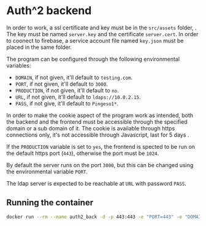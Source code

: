 # Auth^2 backend
In order to work, a ssl certificate and key must be in the `src/assets` folder, . The key must be named `server.key` and the certificate `server.cert`. In order to coonect to firebase, a service account file named `key.json` must be placed in the same folder.

The program can be configured through the following environmental variables:
* `DOMAIN`, if not given, it'll default to `testing.com`.
* `PORT`, if not given, it'll default to `3000`.
* `PRODUCTION`, if not given, it'll default to `no`.
* `URL`, if not given, it'll default to `ldaps://10.0.2.15`.
* `PASS`, if not give, it'll default to `Pingeso1*`.

In order to make the cookie aspect of the program work as intended, both the backend and the frontend must be accessible through the specified domain or a sub domain of it. The cookie is available through https connections only, it's not accessible through Javascript, last for 5 days .

If the `PRODUCTION` variable is set to `yes`, the frontend is spected to be run on the default https port (`443`), otherwise the port must be `1024`.

By default the server runs on the port `3000`, but this can be changed using the environmental variable `PORT`.

The ldap server is expected to be reachable at `URL` with password `PASS`.

## Running the container

```sh
docker run --rm --name auth2_back -d -p 443:443 -e "PORT=443" -e "DOMAIN=catteam.tk" -e "PRODUCTION=yes" -e "URL=ldaps://35.192.174.192" -e "PASS=Pingeso1*" auth2_backend
```